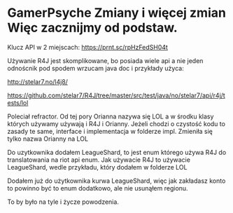 # GamerPsyche																				Zmiany i więcej zmian		              																Więc zacznijmy od podstaw.    																			
Klucz API w 2 miejscach: https://prnt.sc/rpHzFedSH04t							

Używanie R4J jest skomplikowane, bo posiada wiele api a nie jeden odnoścnik pod spodem wrzucam java doc i przykłady użyca:                               

http://stelar7.no/l4j8/        	

https://github.com/stelar7/R4J/tree/master/src/test/java/no/stelar7/api/r4j/tests/lol			

Poleciał refractor. Od tej pory Orianna nazywa się LOL a w środku klasy których używamy używają i R4J i Orianny. Jeżeli chodzi o czystość kodu to zasady te same, interface i implementacja w folderze impl. Zmieniła się tylko nazwa Orianny na LOL				

Do uzytkownika dodałem LeagueShard, to jest enum którego używa R4J do translatowania na riot api enum. Jak używacie R4J to używacie LeagueShard, wedle przykładu, który dodałem w folderze LOL							

Dodałem już do użytkownika kurwa LeagueShard, więc jak zakładasz konto to powinno być to enum dodatkowo, ale nie usunąłem regionu.	

To by było na tyle i życze powodzenia.
